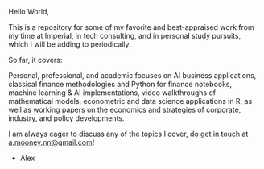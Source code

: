 
Hello World,

This is a repository for some of my favorite and best-appraised work from my time at Imperial, in tech consulting, and in personal study pursuits,
which I will be adding to periodically.

So far, it covers:

Personal, professional, and academic focuses on AI business applications, classical finance methodologies and Python for finance notebooks, machine learning & AI implementations, video walkthroughs of mathematical models, econometric and data science applications in R, as well as working papers on the economics and strategies of corporate, industry, and policy developments.


I am always eager to discuss any of the topics I cover, do get in touch at a.mooney.nn@gmail.com!



- Alex 
